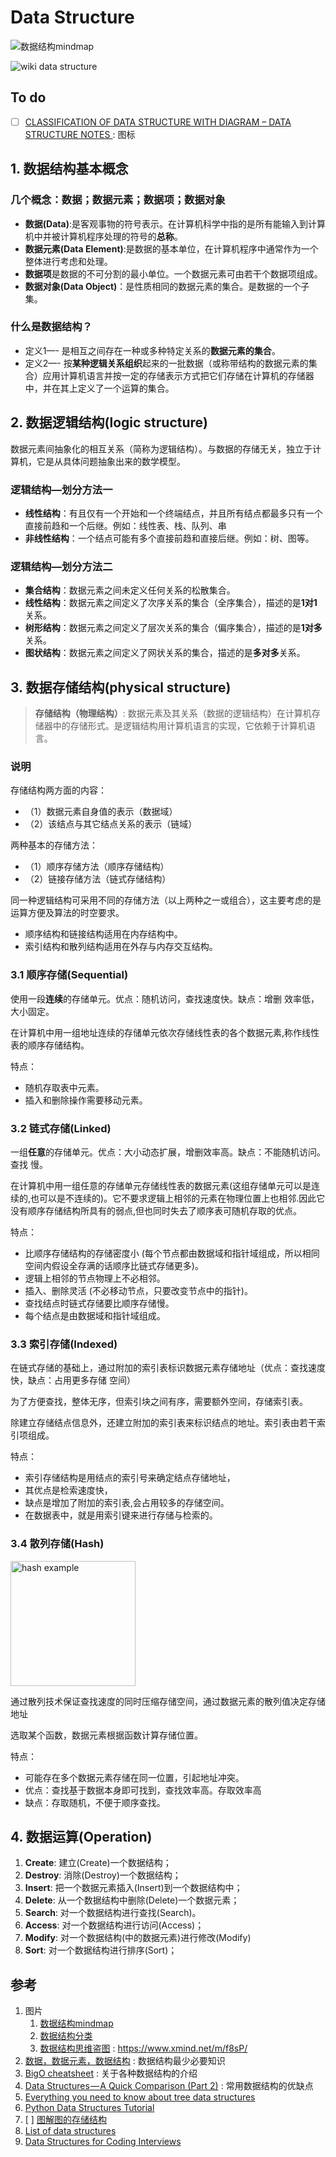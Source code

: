 # Data Structure 

![数据结构mindmap](https://i.imgur.com/57TzYCD.png)
	
	
![wiki data structure](https://i.imgur.com/Aez4xoK.png)	
## To do 

* [ ] [CLASSIFICATION OF DATA STRUCTURE WITH DIAGRAM – DATA STRUCTURE NOTES
](https://www.csetutor.com/classification-of-data-structure-with-diagram/) : 图标
	
	
## 1. 数据结构基本概念
	
### 几个概念：数据；数据元素；数据项；数据对象
	
* **数据(Data)**:是客观事物的符号表示。在计算机科学中指的是所有能输入到计算机中并被计算机程序处理的符号的**总称**。
* **数据元素(Data Element)**:是数据的基本单位，在计算机程序中通常作为一个整体进行考虑和处理。
* **数据项**是数据的不可分割的最小单位。一个数据元素可由若干个数据项组成。
* **数据对象(Data Object)**：是性质相同的数据元素的集合。是数据的一个子集。
	
### 什么是数据结构？
	
* 定义1—- 是相互之间存在一种或多种特定关系的**数据元素的集合**。
* 定义2—- 按**某种逻辑关系组织**起来的一批数据（或称带结构的数据元素的集合）应用计算机语言并按一定的存储表示方式把它们存储在计算机的存储器中，并在其上定义了一个运算的集合。
	
## 2. 数据逻辑结构(logic structure)
	
数据元素间抽象化的相互关系（简称为逻辑结构）。与数据的存储无关，独立于计算机，它是从具体问题抽象出来的数学模型。
	
### 逻辑结构—划分方法一

* **线性结构**：有且仅有一个开始和一个终端结点，并且所有结点都最多只有一个直接前趋和一个后继。例如：线性表、栈、队列、串
* **非线性结构**：一个结点可能有多个直接前趋和直接后继。例如：树、图等。
	
### 逻辑结构—划分方法二
	
* **集合结构**：数据元素之间未定义任何关系的松散集合。
* **线性结构**：数据元素之间定义了次序关系的集合（全序集合），描述的是**1对1**关系。
* **树形结构**：数据元素之间定义了层次关系的集合（偏序集合），描述的是**1对多**关系。
* **图状结构**：数据元素之间定义了网状关系的集合，描述的是**多对多**关系。
	
## 3. 数据存储结构(physical structure)
	
> **存储结构（物理结构）**: 数据元素及其关系（数据的逻辑结构）在计算机存储器中的存储形式。是逻辑结构用计算机语言的实现，它依赖于计算机语言。
	
### 说明
	
存储结构两方面的内容：
	
* （1）数据元素自身值的表示（数据域）
* （2）该结点与其它结点关系的表示（链域）
	
两种基本的存储方法：
	
* （1）顺序存储方法（顺序存储结构）
* （2）链接存储方法（链式存储结构）

同一种逻辑结构可采用不同的存储方法（以上两种之一或组合），这主要考虑的是运算方便及算法的时空要求。
	
* 顺序结构和链接结构适用在内存结构中。
* 索引结构和散列结构适用在外存与内存交互结构。
			
### 3.1 顺序存储(Sequential)
	
使用一段**连续**的存储单元。优点：随机访问，查找速度快。缺点：增删 效率低，大小固定。
	
在计算机中用一组地址连续的存储单元依次存储线性表的各个数据元素,称作线性表的顺序存储结构。
	
特点：

* 随机存取表中元素。
* 插入和删除操作需要移动元素。
	
### 3.2 链式存储(Linked)
	
一组**任意**的存储单元。优点：大小动态扩展，增删效率高。缺点：不能随机访问。查找 慢。
	
在计算机中用一组任意的存储单元存储线性表的数据元素(这组存储单元可以是连续的,也可以是不连续的)。它不要求逻辑上相邻的元素在物理位置上也相邻.因此它没有顺序存储结构所具有的弱点,但也同时失去了顺序表可随机存取的优点。
	
特点：
	
* 比顺序存储结构的存储密度小 (每个节点都由数据域和指针域组成，所以相同空间内假设全存满的话顺序比链式存储更多)。
* 逻辑上相邻的节点物理上不必相邻。
* 插入、删除灵活 (不必移动节点，只要改变节点中的指针)。
* 查找结点时链式存储要比顺序存储慢。
* 每个结点是由数据域和指针域组成。
	
### 3.3 索引存储(Indexed)
	
在链式存储的基础上，通过附加的索引表标识数据元素存储地址（优点：查找速度快，缺点：占用更多存储 空间）
	
为了方便查找，整体无序，但索引块之间有序，需要额外空间，存储索引表。
	
除建立存储结点信息外，还建立附加的索引表来标识结点的地址。索引表由若干索引项组成。
	
特点：
	
* 索引存储结构是用结点的索引号来确定结点存储地址，
* 其优点是检索速度快，
* 缺点是增加了附加的索引表,会占用较多的存储空间。
* 在数据表中，就是用索引键来进行存储与检索的。
	
### 3.4 散列存储(Hash)

<img src="https://i.imgur.com/B4lgKxp.gif" alt="hash example" width="200"/>
	
通过散列技术保证查找速度的同时压缩存储空间，通过数据元素的散列值决定存储地址
	
选取某个函数，数据元素根据函数计算存储位置。
	
特点：
	
* 可能存在多个数据元素存储在同一位置，引起地址冲突。
* 优点：查找基于数据本身即可找到，查找效率高。存取效率高
* 缺点：存取随机，不便于顺序查找。
	
## 4. 数据运算(Operation)
	
1. **Create**: 建立(Create)一个数据结构；
1. **Destroy**: 消除(Destroy)一个数据结构；
1. **Insert**: 把一个数据元素插入(Insert)到一个数据结构中；
1. **Delete**: 从一个数据结构中删除(Delete)一个数据元素；
1. **Search**: 对一个数据结构进行查找(Search)。
1. **Access**: 对一个数据结构进行访问(Access)；
1. **Modify**: 对一个数据结构(中的数据元素)进行修改(Modify)
1. **Sort**: 对一个数据结构进行排序(Sort)；
	
## 参考

1. 图片
	1. [数据结构mindmap](https://i.imgur.com/57TzYCD.png)
	1. [数据结构分类](https://i.imgur.com/UGaG1Ou.gif)
	1. [数据结构思维盗图](https://i.imgur.com/9OjiXaV.png) : https://www.xmind.net/m/f8sP/ 
1. [数据，数据元素，数据结构](http://gotobenny.com/2018/02/25/2018-02-25-data-element-structure/) : 数据结构最少必要知识
1. [BigO cheatsheet](http://bigocheatsheet.com/) : 关于各种数据结构的介绍
1. [Data Structures — A Quick Comparison (Part 2)](https://medium.com/omarelgabrys-blog/data-structures-a-quick-comparison-6689d725b3b0) : 常用数据结构的优缺点
1. [Everything you need to know about tree data structures](https://medium.freecodecamp.org/all-you-need-to-know-about-tree-data-structures-bceacb85490c)
1. [Python Data Structures Tutorial](https://www.datacamp.com/community/tutorials/data-structures-python)
1. [ ] [图解图的存储结构](https://blog.csdn.net/wstz_5461/article/details/78290682)
1. [List of data structures](https://www.wikiwand.com/en/List_of_data_structures)
2. [Data Structures for  Coding Interviews](https://www.interviewcake.com/article/java/data-structures-coding-interview)
